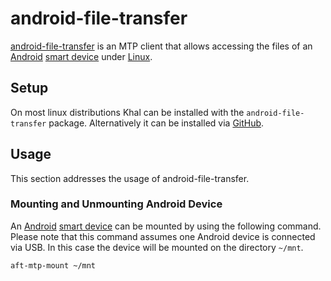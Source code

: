 # android-file-transfer

[android-file-transfer](https://github.com/whoozle/android-file-transfer-linux) is an MTP client
that allows accessing the files of an [Android](/wiki/android.md)
[smart device](/wiki/smart_device.md#smartphones-and-tablet-computers) under
[Linux](/wiki/linux.md).

## Setup

On most linux distributions Khal can be installed with the `android-file-transfer` package.
Alternatively it can be installed via
[GitHub](https://github.com/whoozle/android-file-transfer-linux).
 
## Usage

This section addresses the usage of android-file-transfer.

### Mounting and Unmounting Android Device

An [Android](/wiki/android.md)
[smart device](/wiki/smart_device.md#smartphones-and-tablet-computers) can be mounted by using the
following command.
Please note that this command assumes one Android device is connected via USB.
In this case the device will be mounted on the directory `~/mnt`.

```sh 
aft-mtp-mount ~/mnt
```
